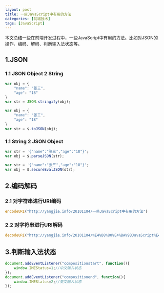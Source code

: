 ```yaml
---
layout: post
title: 一些JavaScript中有用的方法
categories: [前端技术]
tags: [JavaScript]
---
```

本文总结一些在前端开发过程中，一些JavaScript中有用的方法。比如对JSON的操作、编码、解码、判断输入法状态等。

## 1.JSON

### 1.1 JSON Object 2 String

```JavaScript
var obj = {
	"name": "张三",
	"age": "18"
}
var str = JSON.stringify(obj);
```

```JavaScript
var obj = {
	"name": "张三",
	"age": "18"
}
var str = $.toJSON(obj);
```

### 1.1 String 2 JSON Object

```JavaScript
var str = '{"name":"张三","age":"18"}';
var obj = $.parseJSON(str);
```

```JavaScript
var str = '{"name":"张三","age":"18"}';
var obj = $.secureEvalJSON(str);
```

## 2.编码解码

### 2.1 对字符串进行URI编码

```JavaScript
encodeURI("http://yangjie.info/20101104/一些JavaScript中有用的方法")
```

### 2.2 对字符串进行URI解码

```JavaScript
decodeURI("http://yangjie.info/20101104/%E4%B8%80%E4%BA%9BJavaScript%E4%B8%AD%E6%9C%89%E7%94%A8%E7%9A%84%E6%96%B9%E6%B3%95")
```

## 3.判断输入法状态

```JavaScript
document.addEventListener("compositionstart", function(){
    window.IMEStatus=1;//中文输入状态
});
document.addEventListener("compositionend", function(){
    window.IMEStatus=2;//英文输入状态
});
```
